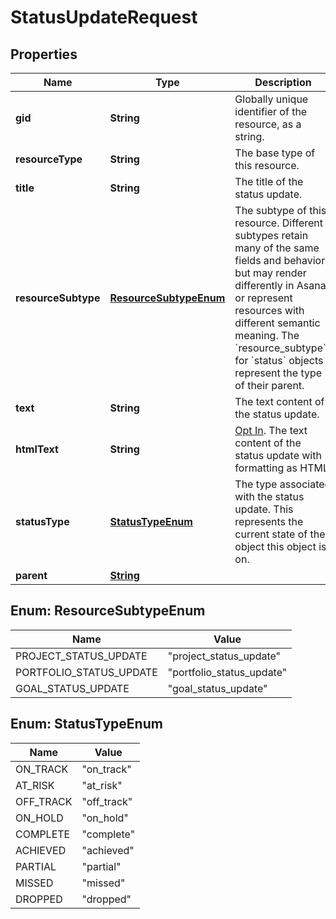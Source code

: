 

# StatusUpdateRequest


## Properties

| Name | Type | Description | Notes |
|------------ | ------------- | ------------- | -------------|
|**gid** | **String** | Globally unique identifier of the resource, as a string. |  [optional] [readonly] |
|**resourceType** | **String** | The base type of this resource. |  [optional] [readonly] |
|**title** | **String** | The title of the status update. |  [optional] |
|**resourceSubtype** | [**ResourceSubtypeEnum**](#ResourceSubtypeEnum) | The subtype of this resource. Different subtypes retain many of the same fields and behavior, but may render differently in Asana or represent resources with different semantic meaning. The &#x60;resource_subtype&#x60;s for &#x60;status&#x60; objects represent the type of their parent. |  [optional] [readonly] |
|**text** | **String** | The text content of the status update. |  |
|**htmlText** | **String** | [Opt In](https://developers.asana.com/reference/rest-api-reference). The text content of the status update with formatting as HTML. |  [optional] |
|**statusType** | [**StatusTypeEnum**](#StatusTypeEnum) | The type associated with the status update. This represents the current state of the object this object is on. |  |
|**parent** | [**String**](String.md) |  |  |



## Enum: ResourceSubtypeEnum

| Name | Value |
|---- | -----|
| PROJECT_STATUS_UPDATE | &quot;project_status_update&quot; |
| PORTFOLIO_STATUS_UPDATE | &quot;portfolio_status_update&quot; |
| GOAL_STATUS_UPDATE | &quot;goal_status_update&quot; |



## Enum: StatusTypeEnum

| Name | Value |
|---- | -----|
| ON_TRACK | &quot;on_track&quot; |
| AT_RISK | &quot;at_risk&quot; |
| OFF_TRACK | &quot;off_track&quot; |
| ON_HOLD | &quot;on_hold&quot; |
| COMPLETE | &quot;complete&quot; |
| ACHIEVED | &quot;achieved&quot; |
| PARTIAL | &quot;partial&quot; |
| MISSED | &quot;missed&quot; |
| DROPPED | &quot;dropped&quot; |



